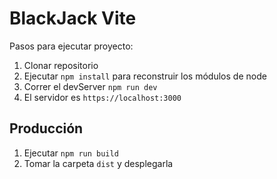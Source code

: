# BlackJack Vite

Pasos para ejecutar proyecto:

1. Clonar repositorio
2. Ejecutar ```npm install``` para reconstruir los módulos de node
3. Correr el devServer ```npm run dev```
4. El servidor es ```https://localhost:3000```
## Producción

1. Ejecutar ```npm run build```
2. Tomar la carpeta ```dist``` y desplegarla